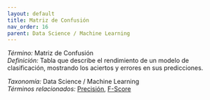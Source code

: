 ```yaml
---
layout: default
title: Matriz de Confusión
nav_order: 16
parent: Data Science / Machine Learning
---
```


*Término:* Matriz de Confusión  
*Definición:* Tabla que describe el rendimiento de un modelo de clasificación, mostrando los aciertos y errores en sus predicciones.

*Taxonomía:* Data Science / Machine Learning  
*Términos relacionados:* [Precisión](https://maleniski.github.io/diccionario-angl-tec-mx/docs/alfabeticamente/P/precisin/), [F-Score](https://maleniski.github.io/diccionario-angl-tec-mx/docs/alfabeticamente/F/f-score/)
